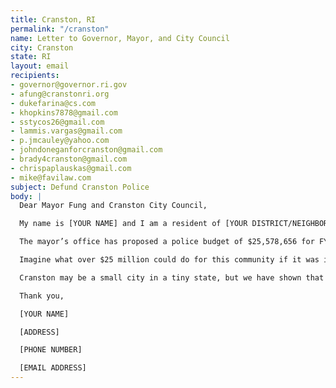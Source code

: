 ```yaml
---
title: Cranston, RI
permalink: "/cranston"
name: Letter to Governor, Mayor, and City Council
city: Cranston
state: RI
layout: email
recipients:
- governor@governor.ri.gov
- afung@cranstonri.org
- dukefarina@cs.com
- khopkins7878@gmail.com
- sstycos26@gmail.com
- lammis.vargas@gmail.com
- p.jmcauley@yahoo.com
- johndoneganforcranston@gmail.com
- brady4cranston@gmail.com
- chrispaplauskas@gmail.com
- mike@favilaw.com
subject: Defund Cranston Police
body: |
  Dear Mayor Fung and Cranston City Council,

  My name is [YOUR NAME] and I am a resident of [YOUR DISTRICT/NEIGHBORHOOD]. I am writing to urge Governor Raimondo, Mayor Fung, and the members of the Cranston City Council to adopt a budget redirecting funding from the Cranston Police Department to initiatives that better serve the wellbeing of the community. It has become clear that police do not meet the needs of the community and are in fact a detriment to community safety, furthering the oppression of residents of color, undocumented residents, disabled residents, mentally ill residents, and LGBTQ residents.

  The mayor’s office has proposed a police budget of $25,578,656 for FY21. This includes $100,000 to keep police in Cranston public schools, contributing to the criminalization of youth and the school-to-prison pipeline that disproportionately targets Black students and students of color within the Cranston Public School system.

  Imagine what over $25 million could do for this community if it was invested in education, community mental health services, resources for formerly incarcerated, housing, and other services that have been proven to reduce crime and contribute to the safety and well-being of communities.

  Cranston may be a small city in a tiny state, but we have shown that we can make a huge impact on America at large. We desperately need to change our financial priorities and let our tax dollars go to our community, not cops.

  Thank you,

  [YOUR NAME]

  [ADDRESS]

  [PHONE NUMBER]

  [EMAIL ADDRESS]
---
```

